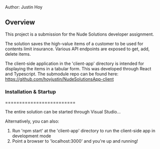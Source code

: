 Author: Justin Hoy

## Overview

This project is a submission for the Nude Solutions developer assignment.

The solution saves the high-value items of a customer to be used for contents limit insurance.
Various API endpoints are exposed to get, add, delete items.

The client-side application in the 'client-app' directory is intended for displaying the items in a tabular form.
This was developed through React and Typescript.
The submodule repo can be found here: https://github.com/hoyjustin/NudeSolutionsApp-client


### Installation & Startup
=========================

The entire solution can be started through Visual Studio...

Alternatively, you can also:
1. Run 'npm start' at the 'client-app' directory to run the client-side app in development mode
2. Point a browser to 'localhost:3000' and you're up and running!
